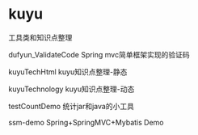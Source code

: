 # kuyu
工具类和知识点整理

dufyun_ValidateCode	 Spring mvc简单框架实现的验证码

kuyuTechHtml	kuyu知识点整理-静态

kuyuTechnology	kuyu知识点整理-动态

testCountDemo	统计jar和java的小工具

ssm-demo   Spring+SpringMVC+Mybatis Demo